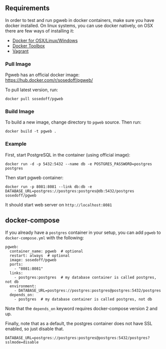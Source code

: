 ## Requirements

In order to test and run pgweb in docker containers, make sure
you have docker installed. On linux systems, you can use docker
natively, on OSX there are few ways of installing it:

- [Docker for OSX/Linux/Windows](https://www.docker.com/products/docker)
- [Docker Toolbox](https://www.docker.com/products/docker-toolbox)
- [Vagrant](https://www.vagrantup.com/)

### Pull Image

Pgweb has an official docker image: https://hub.docker.com/r/sosedoff/pgweb/

To pull latest version, run:

```
docker pull sosedoff/pgweb
```

### Build Image

To build a new image, change directory to `pgweb` source. Then run:

```
docker build -t pgweb .
```

### Example

First, start PostgreSQL in the container (using official image):

```
docker run -d -p 5432:5432 --name db -e POSTGRES_PASSWORD=postgres postgres
```

Then start pgweb container:

```
docker run -p 8081:8081 --link db:db -e DATABASE_URL=postgres://postgres:postgres@db:5432/postgres sosedoff/pgweb
```

It should start web server on `http://localhost:8081`

## docker-compose

If you already have a `postgres` container in your setup, you can add `pgweb` to `docker-compose.yml` with the following: 
```
pgweb:
  container_name: pgweb  # optional
  restart: always  # optional
  image: sosedoff/pgweb
  ports: 
    - "8081:8081" 
  links: 
    - postgres:postgres  # my database container is called postgres, not db
  environment:
    - DATABASE_URL=postgres://postgres:postgres@postgres:5432/postgres
  depends_on:
    - postgres  # my database container is called postgres, not db
```
Note that the `depends_on` keyword requires docker-compose version 2 and up. 

Finally, note that as a default, the postgres container does not have SSL enabled, so just disable that.
```
DATABASE_URL=postgres://postgres:postgres@postgres:5432/postgres?sslmode=disable
```